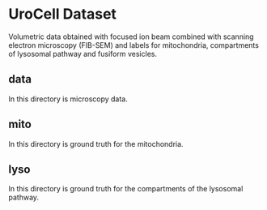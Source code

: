 # UroCell Dataset
Volumetric data obtained with focused ion beam combined with scanning electron microscopy (FIB-SEM) and labels for mitochondria, compartments of lysosomal pathway and fusiform vesicles.

## data
In this directory is microscopy data. 
## mito
In this directory is ground truth for the mitochondria.
## lyso
In this directory is ground truth for the compartments of the lysosomal pathway.
